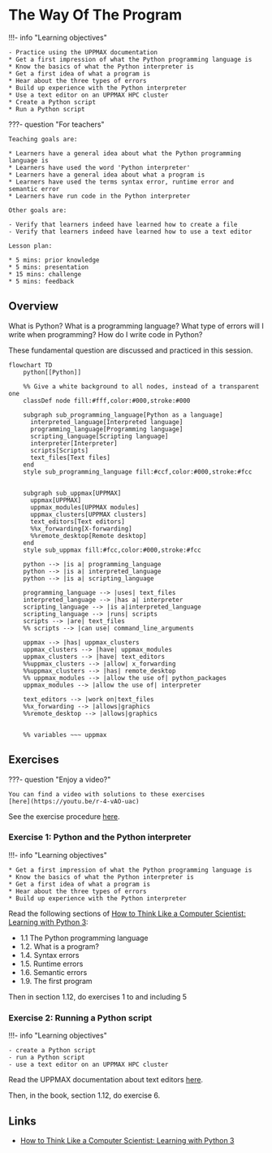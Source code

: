 # The Way Of The Program

!!!- info "Learning objectives"

    - Practice using the UPPMAX documentation
    * Get a first impression of what the Python programming language is
    * Know the basics of what the Python interpreter is
    * Get a first idea of what a program is
    * Hear about the three types of errors
    * Build up experience with the Python interpreter
    * Use a text editor on an UPPMAX HPC cluster
    * Create a Python script
    * Run a Python script

???- question "For teachers"

    Teaching goals are:

    * Learners have a general idea about what the Python programming language is
    * Learners have used the word 'Python interpreter'
    * Learners have a general idea about what a program is
    * Learners have used the terms syntax error, runtime error and semantic error
    * Learners have run code in the Python interpreter

    Other goals are:

    - Verify that learners indeed have learned how to create a file
    - Verify that learners indeed have learned how to use a text editor

    Lesson plan:

    * 5 mins: prior knowledge
    * 5 mins: presentation
    * 15 mins: challenge
    * 5 mins: feedback

## Overview

What is Python? What is a programming language?
What type of errors will I write when programming?
How do I write code in Python?

These fundamental question are discussed and practiced in this session.

```mermaid
flowchart TD
    python[[Python]]

    %% Give a white background to all nodes, instead of a transparent one
    classDef node fill:#fff,color:#000,stroke:#000

    subgraph sub_programming_language[Python as a language]
      interpreted_language[Interpreted language]
      programming_language[Programming language]
      scripting_language[Scripting language]
      interpreter[Interpreter]
      scripts[Scripts]
      text_files[Text files]
    end
    style sub_programming_language fill:#ccf,color:#000,stroke:#fcc


    subgraph sub_uppmax[UPPMAX]
      uppmax[UPPMAX]
      uppmax_modules[UPPMAX modules]
      uppmax_clusters[UPPMAX clusters]
      text_editors[Text editors]
      %%x_forwarding[X-forwarding]
      %%remote_desktop[Remote desktop]
    end
    style sub_uppmax fill:#fcc,color:#000,stroke:#fcc

    python --> |is a| programming_language
    python --> |is a| interpreted_language
    python --> |is a| scripting_language

    programming_language --> |uses| text_files
    interpreted_language --> |has a| interpreter
    scripting_language --> |is a|interpreted_language
    scripting_language --> |runs| scripts
    scripts --> |are| text_files
    %% scripts --> |can use| command_line_arguments

    uppmax --> |has| uppmax_clusters
    uppmax_clusters --> |have| uppmax_modules
    uppmax_clusters --> |have| text_editors
    %%uppmax_clusters --> |allow| x_forwarding
    %%uppmax_clusters --> |has| remote_desktop
    %% uppmax_modules --> |allow the use of| python_packages
    uppmax_modules --> |allow the use of| interpreter

    text_editors --> |work on|text_files
    %%x_forwarding --> |allows|graphics
    %%remote_desktop --> |allows|graphics
    

    %% variables ~~~ uppmax
```


## Exercises

???- question "Enjoy a video?"

    You can find a video with solutions to these exercises
    [here](https://youtu.be/r-4-vAO-uac)

See the exercise procedure [here](../misc/exercise_procedure.md).

### Exercise 1: Python and the Python interpreter

!!!- info "Learning objectives"

    * Get a first impression of what the Python programming language is
    * Know the basics of what the Python interpreter is
    * Get a first idea of what a program is
    * Hear about the three types of errors
    * Build up experience with the Python interpreter

Read the following sections of
[How to Think Like a Computer Scientist: Learning with Python 3](https://openbookproject.net/thinkcs/python/english3e/index.html):

* 1.1 The Python programming language
* 1.2. What is a program?
* 1.4. Syntax errors
* 1.5. Runtime errors
* 1.6. Semantic errors
* 1.9. The first program

Then in section 1.12, do exercises 1 to and including 5

### Exercise 2: Running a Python script

!!!- info "Learning objectives"

    - create a Python script
    - run a Python script
    - use a text editor on an UPPMAX HPC cluster

Read the UPPMAX documentation about text editors [here](http://docs.uppmax.uu.se/software/text_editors/).

Then, in the book, section 1.12, do exercise 6.

## Links

* [How to Think Like a Computer Scientist: Learning with Python 3](https://openbookproject.net/thinkcs/python/english3e/index.html)
